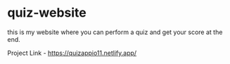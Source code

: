 # quiz-website
this is my website where you can perform a quiz and get your score at the end.

Project Link -    https://quizappio11.netlify.app/

